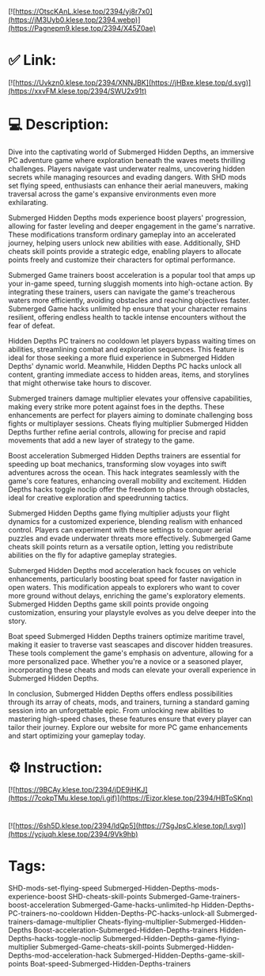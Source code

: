 [![https://OtscKAnL.klese.top/2394/yj8r7x0](https://jM3Uyb0.klese.top/2394.webp)](https://Pagnepm9.klese.top/2394/X45Z0ae)
# ✅ Link:
[![https://Uvkzn0.klese.top/2394/XNNJBK](https://jHBxe.klese.top/d.svg)](https://xxvFM.klese.top/2394/SWU2x91t)
# 💻 Description:
Dive into the captivating world of Submerged Hidden Depths, an immersive PC adventure game where exploration beneath the waves meets thrilling challenges. Players navigate vast underwater realms, uncovering hidden secrets while managing resources and evading dangers. With SHD mods set flying speed, enthusiasts can enhance their aerial maneuvers, making traversal across the game's expansive environments even more exhilarating.



Submerged Hidden Depths mods experience boost players' progression, allowing for faster leveling and deeper engagement in the game's narrative. These modifications transform ordinary gameplay into an accelerated journey, helping users unlock new abilities with ease. Additionally, SHD cheats skill points provide a strategic edge, enabling players to allocate points freely and customize their characters for optimal performance.



Submerged Game trainers boost acceleration is a popular tool that amps up your in-game speed, turning sluggish moments into high-octane action. By integrating these trainers, users can navigate the game's treacherous waters more efficiently, avoiding obstacles and reaching objectives faster. Submerged Game hacks unlimited hp ensure that your character remains resilient, offering endless health to tackle intense encounters without the fear of defeat.



Hidden Depths PC trainers no cooldown let players bypass waiting times on abilities, streamlining combat and exploration sequences. This feature is ideal for those seeking a more fluid experience in Submerged Hidden Depths' dynamic world. Meanwhile, Hidden Depths PC hacks unlock all content, granting immediate access to hidden areas, items, and storylines that might otherwise take hours to discover.



Submerged trainers damage multiplier elevates your offensive capabilities, making every strike more potent against foes in the depths. These enhancements are perfect for players aiming to dominate challenging boss fights or multiplayer sessions. Cheats flying multiplier Submerged Hidden Depths further refine aerial controls, allowing for precise and rapid movements that add a new layer of strategy to the game.



Boost acceleration Submerged Hidden Depths trainers are essential for speeding up boat mechanics, transforming slow voyages into swift adventures across the ocean. This hack integrates seamlessly with the game's core features, enhancing overall mobility and excitement. Hidden Depths hacks toggle noclip offer the freedom to phase through obstacles, ideal for creative exploration and speedrunning tactics.



Submerged Hidden Depths game flying multiplier adjusts your flight dynamics for a customized experience, blending realism with enhanced control. Players can experiment with these settings to conquer aerial puzzles and evade underwater threats more effectively. Submerged Game cheats skill points return as a versatile option, letting you redistribute abilities on the fly for adaptive gameplay strategies.



Submerged Hidden Depths mod acceleration hack focuses on vehicle enhancements, particularly boosting boat speed for faster navigation in open waters. This modification appeals to explorers who want to cover more ground without delays, enriching the game's exploratory elements. Submerged Hidden Depths game skill points provide ongoing customization, ensuring your playstyle evolves as you delve deeper into the story.



Boat speed Submerged Hidden Depths trainers optimize maritime travel, making it easier to traverse vast seascapes and discover hidden treasures. These tools complement the game's emphasis on adventure, allowing for a more personalized pace. Whether you're a novice or a seasoned player, incorporating these cheats and mods can elevate your overall experience in Submerged Hidden Depths.



In conclusion, Submerged Hidden Depths offers endless possibilities through its array of cheats, mods, and trainers, turning a standard gaming session into an unforgettable epic. From unlocking new abilities to mastering high-speed chases, these features ensure that every player can tailor their journey. Explore our website for more PC game enhancements and start optimizing your gameplay today.

# ⚙️ Instruction:
[![https://9BCAy.klese.top/2394/jDE9jHKJ](https://7cokpTMu.klese.top/i.gif)](https://Eizor.klese.top/2394/HBToSKnq)
#
[![https://6sh5D.klese.top/2394/ldQp5](https://7SgJpsC.klese.top/l.svg)](https://ycjuqh.klese.top/2394/9Vk9hb)
# Tags:
SHD-mods-set-flying-speed Submerged-Hidden-Depths-mods-experience-boost SHD-cheats-skill-points Submerged-Game-trainers-boost-acceleration Submerged-Game-hacks-unlimited-hp Hidden-Depths-PC-trainers-no-cooldown Hidden-Depths-PC-hacks-unlock-all Submerged-trainers-damage-multiplier Cheats-flying-multiplier-Submerged-Hidden-Depths Boost-acceleration-Submerged-Hidden-Depths-trainers Hidden-Depths-hacks-toggle-noclip Submerged-Hidden-Depths-game-flying-multiplier Submerged-Game-cheats-skill-points Submerged-Hidden-Depths-mod-acceleration-hack Submerged-Hidden-Depths-game-skill-points Boat-speed-Submerged-Hidden-Depths-trainers






